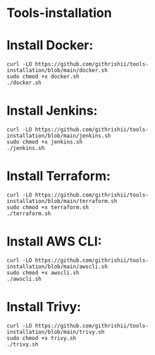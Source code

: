 # Tools-installation

# Install Docker:
```
curl -LO https://github.com/githrishii/tools-installation/blob/main/docker.sh
sudo chmod +x docker.sh
./docker.sh
```
# Install Jenkins:
```
curl -LO https://github.com/githrishii/tools-installation/blob/main/jenkins.sh
sudo chmod +x jenkins.sh
./jenkins.sh
```
# Install Terraform:
```
curl -LO https://github.com/githrishii/tools-installation/blob/main/terraform.sh
sudo chmod +x terraform.sh
./terraform.sh
```
# Install AWS CLI:
```
curl -LO https://github.com/githrishii/tools-installation/blob/main/awscli.sh
sudo chmod +x awscli.sh
./awscli.sh
```
# Install Trivy:
```
curl -LO https://github.com/githrishii/tools-installation/blob/main/trivy.sh
sudo chmod +x trivy.sh
./trivy.sh
```
